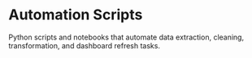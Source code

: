 # Automation Scripts

Python scripts and notebooks that automate data extraction, cleaning, transformation, and dashboard refresh tasks.

